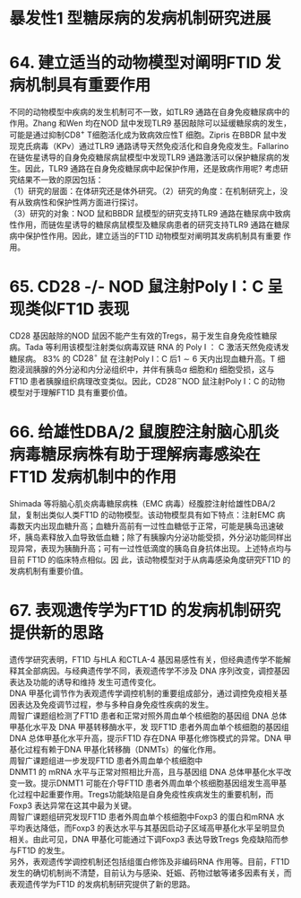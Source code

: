 # 暴发性1 型糖尿病的发病机制研究进展  
# 64. 建立适当的动物模型对阐明FTlD 发病机制具有重要作用  
不同的动物模型中疾病的发生机制可不一致，如TLR9 通路在自身免疫糖尿病中的作用。Zhang 和Wen 均在NOD 鼠中发现TLR9 基因敲除可以延缓糖尿病的发生，可能是通过抑制${\mathrm{CD}}8^{+}$ T细胞活化成为致病效应性T 细胞。Zipris 在BBDR 鼠中发现克氏病毒（KPv）通过TLR9 通路诱导天然免疫活化和自身免疫发生。Fallarino 在链佐星诱导的自身免疫糖尿病鼠模型中发现TLR9 通路激活可以保护糖尿病的发生。因此，TLR9 通路在自身免疫糖尿病中起保护作用，还是致病作用呢? 考虑研究结果不一致的原因包括：  
（1）研究的层面：在体研究还是体外研究。（2）研究的角度：在机制研究上，没有从致病性和保护性两方面进行探讨。  
（3）研究的对象：NOD 鼠和BBDR 鼠模型的研究支持TLR9 通路在糖尿病中致病性作用，而链佐星诱导的糖尿病鼠模型及糖尿病患者的研究支持TLR9 通路在糖尿病中保护性作用。因此，建立适当的FT1D 动物模型对阐明其发病机制具有重要 作用。  
# 65. CD28 -/- NOD 鼠注射Poly I：C 呈现类似FT1D 表现  
CD28 基因敲除的NOD 鼠因不能产生有效的Tregs，易于发生自身免疫性糖尿病。Tada 等利用该模型注射类似病毒双链  RNA  的 Poly I ： C  激活天然免疫诱发糖尿病。 $83\%$  的 $\mathrm{CD28^{\circ}}$ 鼠 在注射Poly I：C 后$1\sim6$ 天内出现血糖升高。T 细胞浸润胰腺的外分泌和内分泌组织中，并伴有胰岛$\alpha$ 细胞和$\eta$ 细胞受损，这与FT1D 患者胰腺组织病理改变类似。因此，$\mathrm{CD}28^{\sim}\mathrm{NOD}$ 鼠注射Poly I：C 的动物模型对于理解FT1D 具有重要价值。  
# 66. 给雄性DBA/2 鼠腹腔注射脑心肌炎病毒糖尿病株有助于理解病毒感染在FT1D 发病机制中的作用  
Shimada 等将脑心肌炎病毒糖尿病株（EMC 病毒）经腹腔注射给雄性DBA/2 鼠，复制出类似人类FT1D 的动物模型。该动物模型具有如下特点：注射EMC 病毒数天内出现血糖升高；血糖升高前有一过性血糖低于正常，可能是胰岛迅速破坏，胰岛素释放入血导致低血糖；除了有胰腺内分泌功能受损，外分泌功能同样出现异常，表现为胰酶升高；可有一过性低滴度的胰岛自身抗体出现。上述特点均与目前 FT1D  的临床特点相似。因 此，该动物模型对于从病毒感染角度研究FT1D 的发病机制有重要价值。  
# 67. 表观遗传学为FT1D 的发病机制研究提供新的思路  
遗传学研究表明，FT1D 与HLA 和CTLA-4 基因易感性有关，但经典遗传学不能解释其全部病因。与经典遗传学不同，表观遗传学不涉及 DNA  序列改变，调控基因表达及功能的诱导和维持 发生可遗传变化。  
DNA 甲基化调节作为表观遗传学调控机制的重要组成部分，通过调控免疫相关基因表达及免疫调节过程，参与多种自身免疫性疾病的发生。  
周智广课题组检测了FT1D 患者和正常对照外周血单个核细胞的基因组 DNA  总体甲基化水平及 DNA  甲基转移酶水平，发 现FT1D 患者外周血单个核细胞的基因组DNA 总体甲基化水平升高，提示FT1D 存在DNA 甲基化修饰模式的异常。DNA 甲基化过程有赖于DNA 甲基化转移酶（DNMTs）的催化作用。  
周智广课题组进一步发现FT1D 患者外周血单个核细胞中  
DNMT1  的 mRNA  水平与正常对照相比升高，且与基因组 DNA 总体甲基化水平改变一致。提示DNMT1 可能在介导FT1D 患者外周血单个核细胞基因组发生高甲基化过程中起重要作用。Tregs功能缺陷是自身免疫性疾病发生的重要机制，而Foxp3 表达异常在这其中最为关键。  
周智广课题组研究发现FT1D 患者外周血单个核细胞中Foxp3 的蛋白和mRNA 水平均表达降低，而Foxp3 的表达水平与其基因启动子区域高甲基化水平呈明显负相关。由此可见，DNA 甲基化可能通过下调Foxp3 表达导致Tregs 免疫缺陷而参与FT1D 的发生。  
另外，表观遗传学调控机制还包括组蛋白修饰及非编码RNA 作用等。目前，FT1D 发生的确切机制尚不清楚，目前认为与感染、妊娠、药物过敏等诸多因素有关，而表观遗传学为FT1D 的发病机制研究提供了新的思路。  
